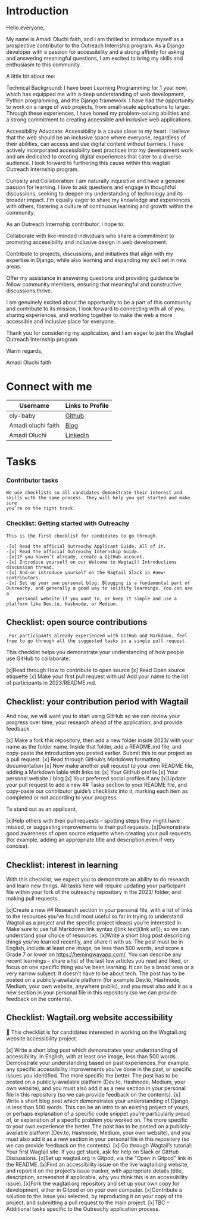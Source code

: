 # Introduction
Hello everyone,

My name is Amadi Oluchi faith, and I am thrilled to introduce myself as a prospective contributor to the Outreach Internship program. As a Django developer with a passion for accessibility and a strong affinity for asking and answering meaningful questions, I am excited to bring my skills and enthusiasm to this community.

A little bit about me:

Technical Background: I have been Learning Programming  for 1 year now, which has equipped me with a deep understanding of web development, Python programming, and the Django framework. I have had the opportunity to work on a range of web projects, from small-scale applications to larger. Through these experiences, I have honed my problem-solving abilities and a strong commitment to creating accessible and inclusive web applications.

Accessibility Advocate: Accessibility is a cause close to my heart. I believe that the web should be an inclusive space where everyone, regardless of their abilities, can access and use digital content without barriers. I have actively incorporated accessibility best practices into my development work and am dedicated to creating digital experiences that cater to a diverse audience. I look forward to furthering this cause within this wagtail Outreach Internship program.

Curiosity and Collaboration: I am naturally inquisitive and have a genuine passion for learning. I love to ask questions and engage in thoughtful discussions, seeking to deepen my understanding of technology and its broader impact. I'm equally eager to share my knowledge and experiences with others, fostering a culture of continuous learning and growth within the community.

As an Outreach Internship contributor, I hope to:

Collaborate with like-minded individuals who share a commitment to promoting accessibility and inclusive design in web development.

Contribute to projects, discussions, and initiatives that align with my expertise in Django, while also learning and expanding my skill set in new areas.

    
Offer my assistance in answering questions and providing guidance to fellow community members, ensuring that meaningful and constructive discussions thrive.

I am genuinely excited about the opportunity to be a part of this community and contribute to its mission. I look forward to connecting with all of you, sharing experiences, and working together to make the web a more accessible and inclusive place for everyone.

Thank you for considering my application, and I am eager to join the Wagtail  Outreach Internship program.

Warm regards,

Amadi Oluchi faith



# Connect with me
| Username | Links to Profile | 
| -------- | -------- | 
| oly-baby| [Github](https://github.com/oly-baby)  | 
| Amadi oluchi faith | [Blog](https://medium.com/@aoluchi61)| 
| Amadi Oluchi | [Linkedln](https://www.linkedin.com/in/amadi-oluchi-76526722b?utm_source=share&utm_campaign=share_via&utm_content=profile&utm_medium=android_app) | 

# Tasks
### Contributor tasks

    We use checklists so all candidates demonstrate their interest and skills with the same process. They will help you get started and make sure 
    you’re on the right track.
### Checklist: Getting started with Outreachy

    This is the first checklist for candidates to go through.

    -[x] Read the official Outreachy Applicant Guide. All of it.
    -[x] Read the official Outreachy Internship Guide.
    -[x]If you haven’t already, create a GitHub account.
    -[x] Introduce yourself on our Welcome to Wagtail! Introductions discussion thread.
    -[x] And-or introduce yourself on the Wagtail Slack in #new-contributors.
    -[x] Set up your own personal blog. Blogging is a fundamental part of Outreachy, and generally a good way to solidify learnings. You can use a 
        personal website if you want to, or keep it simple and use a platform like Dev.to, Hashnode, or Medium.

## Checklist: open source contributions

     For participants already experienced with GitHub and Markdown, feel free to go through all the suggested tasks in a single pull request.

   This checklist helps you demonstrate your understanding of how people use GitHub to collaborate.

   [x]Read through How to contribute to open source
   [x] Read Open source etiquette
   [x] Make your first pull request with us! Add your name to the list of participants in 2023/README.md.

## Checklist: your contribution period with Wagtail

   And now, we will want you to start using GitHub so we can review your progress over time, your research ahead of the application, and provide 
   feedback.

   [x] Make a fork this repository, then add a new folder inside 2023/ with your name as the folder name. Inside that folder, add a README.md file, and 
       copy-paste the introduction you posted earlier. Submit this to our project as a pull request.
   [x] Read through GitHub’s Markdown formatting documentation
   [x] Now make another pull request to your own README file, adding a Markdown table with links to:
       [x] Your GitHub profile
       [x] Your personal website / blog
       [x] Your preferred social profiles if any
   [x]Update your pull request to add a new ## Tasks section to your README file, and copy-paste our contributor guide’s checklists into it, 
      marking each item as completed or not according to your progress.

  To stand out as an applicant,

  [x]Help others with their pull requests – spotting steps they might have missed, or suggesting improvements to their pull requests.
  [x]Demonstrate good awareness of open source etiquette when creating your pull requests (for example, adding an appropriate title and 
  description,even if very concise).

## Checklist: interest in learning

   With this checklist, we expect you to demonstrate an ability to do research and learn new things. All tasks here will require updating your 
   participant file within your fork of the outreachy repository in the 2023/ folder, and making pull requests.

   [x]Create a new ## Research section in your personal file, with a list of links to the resources you’ve found most useful so far in trying to 
      understand Wagtail as a project and the specific project idea(s) you’re interested in. Make sure to use full Markdown link syntax ([link 
      text](link url)), so we can understand your choice of resources.
   [x]Write a short blog post describing things you’ve learned recently, and share it with us. The post must be in English, include at least one 
      image, be less than 500 words, and score a Grade 7 or lower on https://hemingwayapp.com/. You can describe any recent learnings – share 
      a list of the last few articles   you read and liked, or focus on one specific thing you’ve been learning. It can be a broad area or a very narrow 
      subject. It doesn’t have to be about tech. The  post has to be posted on a publicly-available platform (for example Dev.to, 
      Hashnode, Medium, your own website, anywhere public), and you must also add it as a new section in your personal file in this repository (so we can 
      provide feedback on the contents).

## Checklist: Wagtail.org website accessibility

   🚧 This checklist is for candidates interested in working on the Wagtail.org website accessibility project.

   [x] Write a short blog post which demonstrates your understanding of accessibility. In English, with at least one image, less than 500 words. 
       Demonstrate your understanding based on past experiences. For example, any specific accessibility improvements you’ve done in the past, 
       or specific issues you identified. The more specific the better. The post has to be posted on a publicly-available platform (Dev.to, 
       Hashnode, Medium, your own website), and you must also add it as a new section in your personal file in this repository (so we can 
       provide feedback on the contents).
   [x] Write a short blog post which demonstrates your understanding of Django, in less than 500 words. This can be an intro to an existing 
       project of yours, or perhaps explanation of a specific code snippet you’re particularly proud of, or explanation of a specific problem you 
       worked on. The more specific to your own experience the better. The post has to be posted on a publicly-available platform (Dev.to, 
       Hashnode, Medium, your own website), and you must also add it as a new section in your personal file in this repository (so we can 
       provide feedback on the contents).
   [x] Go through Wagtail’s tutorial: Your first Wagtail site. If you get stuck, ask for help on Slack or GitHub Discussions.
    [x]Set up wagtail.org in Gitpod, via the "Open in Gitpod" link in the README.
    [x]Find an accessibility issue on the live wagtail.org website, and report it on the project’s issue tracker, with appropriate details (title, 
       description, screenshot if applicable, why you think this is an accessibility issue).
    [x]Fork the wagtail.org repository and set up your own copy for development, either in Gitpod or on your own computer.
    [x]Contribute a solution to the issue you selected, by reproducing it on your copy of the project, and submitting a pull request to the main 
       project.
    [x]TBC – Additional tasks specific to the Outreachy application process.

